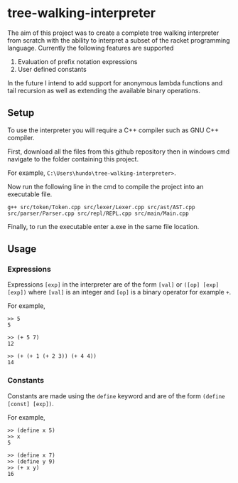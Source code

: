 # tree-walking-interpreter
The aim of this project was to create a complete tree walking interpreter from scratch with the ability to interpret a subset of the racket programming language.
Currently the following features are supported
1. Evaluation of prefix notation expressions
2. User defined constants

In the future I intend to add support for anonymous lambda functions and tail recursion as well as extending the available binary operations.

## Setup
To use the interpreter you will require a C++ compiler such as GNU C++ compiler.

First, download all the files from this github repository then in windows cmd navigate to the folder containing this project.

For example, `C:\Users\hundo\tree-walking-interpreter>`.

Now run the following line in the cmd to compile the project into an executable file.

```
g++ src/token/Token.cpp src/lexer/Lexer.cpp src/ast/AST.cpp src/parser/Parser.cpp src/repl/REPL.cpp src/main/Main.cpp
```

Finally, to run the executable enter a.exe in the same file location.

## Usage
### Expressions
Expressions `[exp]` in the interpreter are of the form `[val]` or `([op] [exp] [exp])` where `[val]` is an integer and `[op]` is a binary operator for example `+`.

For example,

```
>> 5
5
```

```
>> (+ 5 7)
12
```

```
>> (+ (+ 1 (+ 2 3)) (+ 4 4))
14
```

### Constants
Constants are made using the `define` keyword and are of the form `(define [const] [exp])`.

For example,

```
>> (define x 5)
>> x
5
```

```
>> (define x 7)
>> (define y 9)
>> (+ x y) 
16
```
